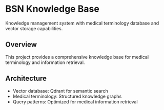 # BSN Knowledge Base

Knowledge management system with medical terminology database and vector storage capabilities.

## Overview
This project provides a comprehensive knowledge base for medical terminology and information retrieval.

## Architecture
- Vector database: Qdrant for semantic search
- Medical terminology: Structured knowledge graphs
- Query patterns: Optimized for medical information retrieval
